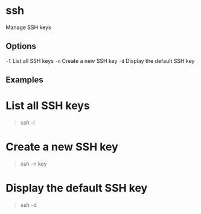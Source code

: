 
# ssh

Manage SSH keys

## Options

`-l`   List all SSH keys
`-n`   Create a new SSH key
`-d`   Display the default SSH key

## Examples

# List all SSH keys
> ssh -l

# Create a new SSH key
> ssh -n key

# Display the default SSH key
> ssh -d

